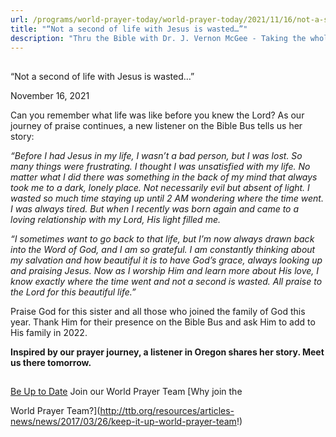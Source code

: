 ```yaml
---
url: /programs/world-prayer-today/world-prayer-today/2021/11/16/not-a-second-of-life-with-jesus-is-wasted
title: "“Not a second of life with Jesus is wasted…”"
description: "Thru the Bible with Dr. J. Vernon McGee - Taking the whole Word to the whole world"
---
```







## 
 “Not a second of life with Jesus is wasted…”


November 16, 2021




Can you remember what life was like before you knew the Lord? As our journey of praise continues, a new listener on the Bible Bus tells us her story:

*“Before I had Jesus in my life,* *I wasn’t a bad person, but I was lost. So many things were frustrating. I thought I was unsatisfied with my life. No matter what I did there was something in the back of my mind that always took me to a dark, lonely place. Not necessarily evil but absent of light. I wasted so much time staying up until 2* *AM* *wondering where the time went. I was always tired. But when I recently was born again and came to a loving relationship with my Lord, His light filled me.* 

 *“I sometimes want to go back to that life, but I’m now always drawn back into the Word of God, and I am so grateful. I am constantly thinking about my salvation and how beautiful it is to have God’s grace, always looking up and praising Jesus. Now as I worship Him and learn more about His love, I know exactly where the time went and not a second is wasted. All praise to the Lord for this beautiful life.”* 

 Praise God for this sister and all those who joined the family of God this year. Thank Him for their presence on the Bible Bus and ask Him to add to His family in 2022. 

 **Inspired by our prayer journey, a listener in Oregon shares her story. Meet us there tomorrow.**







## 




[Be Up to Date](http://feeds.feedburner.com/WorldPrayerToday "World Prayer Today RSS Feed")
Join our World Prayer Team
[Why join the  

World Prayer Team?](http://ttb.org/resources/articles-news/news/2017/03/26/keep-it-up-world-prayer-team!)




